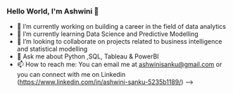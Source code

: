 ### Hello World, I'm Ashwini 👋

- 🔭 I’m currently working on building a career in the field of data analytics
- 🌱 I’m currently learning Data Science and Predictive Modelling
- 👯 I’m looking to collaborate on projects related to business intelligence and statistical modelling 
- 💬 Ask me about Python ,SQL, Tableau & PowerBI
- 📫 How to reach me: 
You can email me at ashwinisanku@gmail.com or you can connect with me on Linkedin (https://www.linkedin.com/in/ashwini-sanku-5235b1189/)
-->
